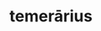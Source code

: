 ---
title: temerārius
meaning: reckless
ch: five
pos: totadjective
femstem: temerāri
femend: a
neutstem: temerāri
neutend: um
derivative: temerity
six: y
---